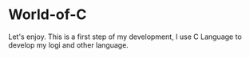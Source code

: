 # World-of-C
Let's enjoy.
This is a first step of my development, I use C Language to develop my logi and other language.
